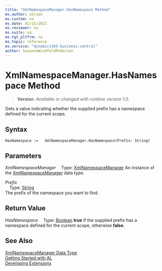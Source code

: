 ```yaml
---
title: "XmlNamespaceManager.HasNamespace Method"
ms.author: solsen
ms.custom: na
ms.date: 02/15/2021
ms.reviewer: na
ms.suite: na
ms.tgt_pltfrm: na
ms.topic: reference
ms.service: "dynamics365-business-central"
author: SusanneWindfeldPedersen
---
```

[//]: # (START>DO_NOT_EDIT)
[//]: # (IMPORTANT:Do not edit any of the content between here and the END>DO_NOT_EDIT.)
[//]: # (Any modifications should be made in the .xml files in the ModernDev repo.)
# XmlNamespaceManager.HasNamespace Method
> **Version**: _Available or changed with runtime version 1.0._

Gets a value indicating whether the supplied prefix has a namespace defined for the current scope.


## Syntax
```
HasNamespace :=   XmlNamespaceManager.HasNamespace(Prefix: String)
```
## Parameters
*XmlNamespaceManager*
&emsp;Type: [XmlNamespaceManager](xmlnamespacemanager-data-type.md)
An instance of the [XmlNamespaceManager](xmlnamespacemanager-data-type.md) data type.

*Prefix*  
&emsp;Type: [String](../string/string-data-type.md)  
The prefix of the namespace you want to find.  


## Return Value
*HasNamespace*
&emsp;Type: [Boolean](../boolean/boolean-data-type.md)
**true** if the supplied prefix has a namespace defined for the current scope, otherwise **false**.


[//]: # (IMPORTANT: END>DO_NOT_EDIT)
## See Also
[XmlNamespaceManager Data Type](xmlnamespacemanager-data-type.md)  
[Getting Started with AL](../../devenv-get-started.md)  
[Developing Extensions](../../devenv-dev-overview.md)